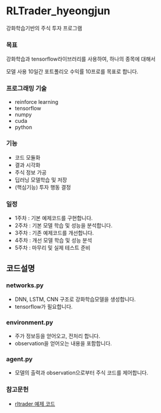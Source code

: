 # RLTrader_hyeongjun
강화학습기반의 주식 투자 프로그램

### 목표
강화학습과 tensorflow라이브러리를 사용하여, 하나의 종목에 대해서 

모델 사용 10일간 포트폴리오 수익률 10프로를 목표로 합니다.

### 프로그래밍 기술
- reinforce learning
- tensorflow
- numpy
- cuda
- python 

### 기능
- 코드 모듈화
- 결과 시각화
- 주식 정보 가공
- 딥러닝 모델학습 및 저장
- (핵심기능) 투자 행동 결정 

### 일정
- 1주차 : 기본 예제코드를 구현합니다.
- 2주차 : 기본 모델 학습 및 성능을 분석합니다.
- 3주차 : 기존 예제코드를 개선합니다.
- 4주차 : 개선 모델 학습 및 성능 분석
- 5주차 : 마무리 및 실제 테스트 준비

## 코드설명

### networks.py
- DNN, LSTM, CNN 구조로 강화학습모델을 생성합니다.
- tensorflow가 필요합니다.

### environment.py
- 주가 정보등을 얻어오고, 전처리 합니다.
- observation을 얻어오는 내용을 포함합니다.

### agent.py
- 모델의 출력과 observation으로부터 주식 코드를 제어합니다.


### 참고문헌
- [rltrader 예제 코드](https://github.com/quantylab/rltrader)